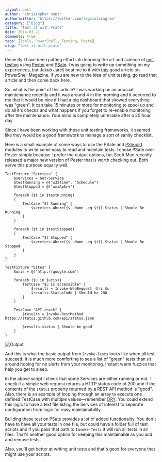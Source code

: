 ```yaml
---
layout: post
author: "Christopher Hunt"
authortwitter: "https://twitter.com/logicaldiagram"
category: ["Blog"]
title: "Test it with Psate"
date: 2014-03-21
comments: true
tags: [Tools, PowerShell, Testing, Psate]
slug: "test-it-with-psate"
---
```

Recently I have been putting effort into learning the art and science of [unit testing](http://en.wikipedia.org/wiki/Unit_testing "Unit testing") using [Pester](https://github.com/pester/Pester "Pester") and [PSate](https://github.com/jonwagner/PSate "PSate"). I was going to write up something on my experiences, but Jakub Jareš beat me to it with [this](http://www.powershellmagazine.com/2014/03/12/get-started-with-pester-powershell-unit-testing-framework/ "Get started with Pester (PowerShell unit testing framework)") good article on PowerShell Magazine. If you are new to the idea of unit testing, go read that article and then come back here.

So, what is the point of this article? I was working on an unusual maintenance recently and it was around 4 in the morning and it occurred to me that it would be nice if I had a big dashboard that showed everything was "green". <!--more--> It can take 15 minutes or more for monitoring to spool up and do all it's checks and what happens if you forget to re-enable monitoring after the maintenance. Your mind is completely unreliable after a 20 hour day. 

Since I have been working with these unit testing frameworks, it seemed like they would be a good framework to manage a sort of sanity checklist.

Here is a small example of some ways to use the PSate and [PShould](https://github.com/jonwagner/PShould "A fluent assertion library for PowerShell") modules to write some easy to read and maintain tests. I chose PSate over Pester simply because I prefer the output options, but Scott Muc recently released a major new version of Pester that is worth checking out. Both serve this purpose equally well.


    TestFixture "Services" {
        $services = Get-Service
        $testRunning = @("w32time", "Schedule")
        $testStopped = @("wmiApSrv")
    
        foreach ($t in $testRunning)
        {
            TestCase "$t Running" {
                $services.Where({$_.Name -eq $t}).Status | Should Be Running
            }
        }
    
        foreach ($t in $testStopped)
        {
            TestCase "$t Stopped" {
                $services.Where({$_.Name -eq $t}).Status | Should Be Stopped
            }
        }
    }
    
    TestFixture "Sites" {
        $uris = @("http://google.com")
    
        foreach ($u in $uris){
            TestCase "$u is accessible" {
                $results = Invoke-WebRequest -Uri $u
                $results.StatusCode | Should be 200
            }
        }
    
        TestCase "API check" {
            $results = Invoke-RestMethod https://status.github.com/api/status.json
    
            $results.status | Should be good
        }
    }

![Output](/img/psatetestresults.png)

And this is what the basic output from `Invoke-Tests` looks like when all test succeed. It is much more comforting to see a list of "green" tests than sit around hoping for no alerts from your monitoring. Instant warm fuzzies that help you get to sleep.

In the above script I check that some Services are either running or not. I check if a simple web request returns a HTTP status code of 200 and if the contents of the `status` property returned by a REST API method is "good". Also, there is an example of looping through an array to execute one defined TestCase with multiple values&mdash;remember [DRY](http://en.wikipedia.org/wiki/Don't_repeat_yourself "Don't Repeat Yourself"). You could extend this logic to have a text file listing the Services of interest to seperate configuration from logic for easy maintainability.

Building these test on PSate provides a lot of added functionality. You don't have to have all your tests in one file, but could have a folder full of test scripts and if you pass that path to `Invoke-Tests` it will run all tests in all files. That's another good option for keeping this maintainable as you add and remove tests.

Also, you'll get better at writing unit tests and that's good for everyone that might use your scripts.